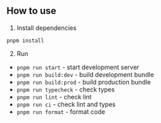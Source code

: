 # <project>

## How to use
1. Install dependencies
```bash
pnpm install
```

2. Run
- `pnpm run start` - start development server
- `pnpm run build:dev` - build development bundle
- `pnpm run build:prod` - build production bundle
- `pnpm run typecheck` - check types
- `pnpm run lint` - check lint
- `pnpm run ci` - check lint and types
- `pnpm run format` - format code